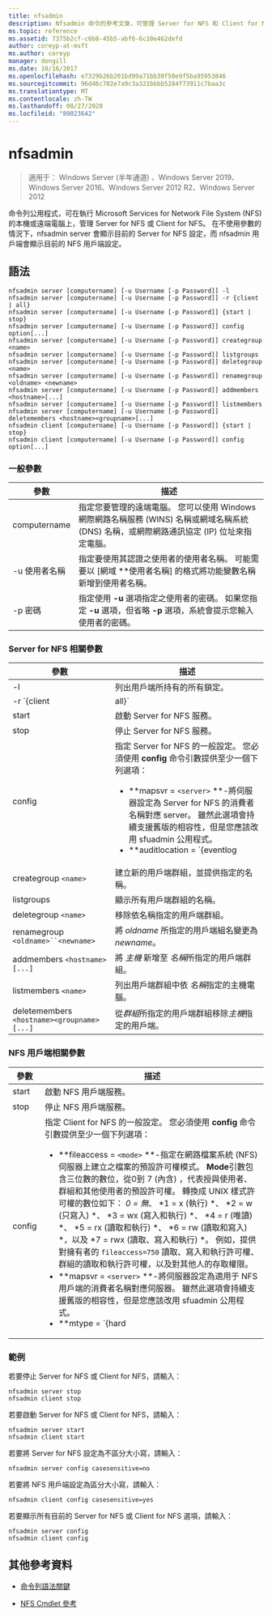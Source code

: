 ```yaml
---
title: nfsadmin
description: Nfsadmin 命令的參考文章，可管理 Server for NFS 和 Client for NFS。
ms.topic: reference
ms.assetid: 7375b2cf-c6b8-45b5-abf6-6c10e462defd
author: coreyp-at-msft
ms.author: coreyp
manager: dongill
ms.date: 10/16/2017
ms.openlocfilehash: e7329b26b201bd99a71bb30f50e9f5ba95953846
ms.sourcegitcommit: 96d46c702e7a9c3a321bbbb5284f73911c7baa3c
ms.translationtype: MT
ms.contentlocale: zh-TW
ms.lasthandoff: 08/27/2020
ms.locfileid: "89023642"
---
```

# <a name="nfsadmin"></a>nfsadmin

> 適用于： Windows Server (半年通道) 、Windows Server 2019、Windows Server 2016、Windows Server 2012 R2、Windows Server 2012

命令列公用程式，可在執行 Microsoft Services for Network File System (NFS) 的本機或遠端電腦上，管理 Server for NFS 或 Client for NFS。 在不使用參數的情況下，nfsadmin server 會顯示目前的 Server for NFS 設定，而 nfsadmin 用戶端會顯示目前的 NFS 用戶端設定。

## <a name="syntax"></a>語法

```
nfsadmin server [computername] [-u Username [-p Password]] -l
nfsadmin server [computername] [-u Username [-p Password]] -r {client | all}
nfsadmin server [computername] [-u Username [-p Password]] {start | stop}
nfsadmin server [computername] [-u Username [-p Password]] config option[...]
nfsadmin server [computername] [-u Username [-p Password]] creategroup <name>
nfsadmin server [computername] [-u Username [-p Password]] listgroups
nfsadmin server [computername] [-u Username [-p Password]] deletegroup <name>
nfsadmin server [computername] [-u Username [-p Password]] renamegroup <oldname> <newname>
nfsadmin server [computername] [-u Username [-p Password]] addmembers <hostname>[...]
nfsadmin server [computername] [-u Username [-p Password]] listmembers
nfsadmin server [computername] [-u Username [-p Password]] deletemembers <hostname><groupname>[...]
nfsadmin client [computername] [-u Username [-p Password]] {start | stop}
nfsadmin client [computername] [-u Username [-p Password]] config option[...]
```

### <a name="general-parameters"></a>一般參數

| 參數 | 描述 |
| --------- | ----------- |
| computername | 指定您要管理的遠端電腦。 您可以使用 Windows 網際網路名稱服務 (WINS) 名稱或網域名稱系統 (DNS) 名稱，或網際網路通訊協定 (IP) 位址來指定電腦。 |
| -u 使用者名稱 | 指定要使用其認證之使用者的使用者名稱。 可能需要以 [網域 *\*使用者名稱] 的格式將功能變數名稱新增到使用者名稱。 |
| -p 密碼 | 指定使用 **-u** 選項指定之使用者的密碼。 如果您指定 **-u** 選項，但省略 **-p** 選項，系統會提示您輸入使用者的密碼。 |

### <a name="server-for-nfs-related-parameters"></a>Server for NFS 相關參數

| 參數 | 描述 |
| --------- | ----------- |
| -l | 列出用戶端所持有的所有鎖定。 |
| -r `{client|all}` | 釋放用戶端所持有的鎖定，或所有用戶端都已指定所有的鎖定。 |
| start | 啟動 Server for NFS 服務。 |
| stop | 停止 Server for NFS 服務。 |
| config | 指定 Server for NFS 的一般設定。 您必須使用 **config** 命令引數提供至少一個下列選項：<ul><li>**mapsvr = `<server>` **-將伺服器設定為 Server for NFS 的消費者名稱對應 server。 雖然此選項會持續支援舊版的相容性，但是您應該改用 sfuadmin 公用程式。</li><li>**auditlocation = `{eventlog|file|both|none}` **-指定是否要審核事件以及將記錄事件的位置。 需要下列其中一個引數：<ul><li>**eventlog** -指定只將經過審核的事件記錄在事件檢視器應用程式記錄檔中。</li><li>檔案 **-指定**將只會在指定的檔案中記錄經過審核的事件 `config fname` 。</li><li>**both** -指定將在事件檢視器應用程式記錄檔以及所指定的檔案中記錄已審核的事件 `config fname` 。</li><li>**none** -指定不審核事件。</li></ul><li>**fname = `<file>` **-將 file 指定的檔案設定為 audit 檔案。 預設值為 **%sfudir%\log \\ nfssvr .log**。</li><li>**fsize = `<size>` **-將大小設定為 audit 檔案的大小上限（以 mb 為單位）。 預設大小上限為 **7 MB**。</li><li>**`audit=[+|-]mount [+|-]read [+|-]write [+|-]create [+|-]delete [+|-]locking [+|-]all`** -指定要記錄的事件。 若要開始記錄事件，請在 **+** 事件名稱之前輸入加號 () ; 若要停止記錄事件，請在 **-** 事件名稱之前輸入減號 () 。 如果省略正負號，則 **+** 會假設為正負號。 請勿使用 **所有** 其他事件名稱。</li><li>**lockperiod = `<seconds>` **-指定在連線到 Server for NFS 之後，Server for nfs 會等待回收鎖定的秒數，然後重新建立，或在 Server for NFS 服務重新開機之後重新建立。</li><li>**portmapprotocol = `{TCP|UDP|TCP+UDP}` **-指定 Portmap 支援的傳輸通訊協定。 預設設定為 [ **TCP + UDP**]。</li><li>**mountprotocol = `{TCP|UDP|TCP+UDP}` **-指定裝載支援的傳輸通訊協定。 預設設定為 [ **TCP + UDP**]。</li><li>**nfsprotocol = `{TCP|UDP|TCP+UDP}` **-指定網路檔案系統 (NFS) 支援的傳輸通訊協定。 預設設定為 **TCP + UDP**</li><li>**nlmprotocol = `{TCP|UDP|TCP+UDP}` **-指定網路鎖定管理員 (NLM) 支援的傳輸通訊協定。 預設設定為 [ **TCP + UDP**]。</li><li>**nsmprotocol = `{TCP|UDP|TCP+UDP}` **-指定網路狀態管理員 (NSM) 支援的傳輸通訊協定。 預設設定為 [ **TCP + UDP**]。</li><li>**enableV3 = `{yes|no}` **-指定是否將支援 NFS 版本3的通訊協定。 預設設定為 **[是]**。</li><li>**renewauth = `{yes|no}` **-指定在 config renewauthinterval 指定的期間之後，是否需要重新驗證用戶端連接。 預設設定為 [ **否**]。</li><li>**renewauthinterval = `<seconds>` **-指定如果 `config renewauth` 設定為 **[是]**，則在強制重新驗證用戶端之前經過的秒數。 預設值為 **600 秒**。</li><li>**dircache = `<size>` **-指定目錄快取的大小（以 kb 為單位）。 指定為大小的數位必須是4到128之間的4倍數。 預設的目錄快取大小為 **128 KB**。</li><li>**translationfile = `<file>` **-指定包含對應資訊的檔案，以便在將檔案從 Windows 轉換為 UNIX 檔案系統時，取代檔案名稱中的字元。 如果未指定 file，則會停用檔案名字元轉譯。 如果 **translationfile** 的值已變更，您必須重新開機伺服器，變更才會生效。</li><li>**dotfileshidden = `{yes|no}` **-指定名稱以句點開頭的檔案 (。 ) 在 Windows 檔案系統中標記為隱藏，因此不會在 NFS 用戶端中隱藏。 預設設定為 [ **否**]。</li><li>**casesensitivelookups = `{yes|no}` **-指定目錄查閱是否區分大小寫 (需要完全相符的字元大小寫) 。<p>您也必須停用 Windows 核心不區分大小寫，以支援區分大小寫的檔案名。 若要支援區分大小寫，請將登錄機碼的 **DWord** 值變更 `HKLM\SYSTEM\CurrentControlSet\Control\Session Manager\kernel` 為 **0**。</li><li>**ntfscase = `{lower|upper|preserve}` **-指定在 NTFS 檔案系統中，檔案名的字元大小寫是否會以小寫、大寫或儲存在目錄中的格式傳回。 預設設定為 [ **保留**]。 如果 **casesensitivelookups** 設為 **[是]**，就無法變更此設定。</li></ul> |
| creategroup `<name>` | 建立新的用戶端群組，並提供指定的名稱。 |
| listgroups | 顯示所有用戶端群組的名稱。 |
| deletegroup `<name>` | 移除依名稱指定的用戶端群組。 |
| renamegroup `<oldname>``<newname>` | 將 *oldname* 所指定的用戶端組名變更為 *newname*。 |
| addmembers `<hostname>[...]` | 將 *主機* 新增至 *名稱*所指定的用戶端群組。 |
| listmembers `<name>` | 列出用戶端群組中依 *名稱*指定的主機電腦。 |
| deletemembers `<hostname><groupname>[...]` | 從*群組*所指定的用戶端群組移除*主機*指定的用戶端。 |

### <a name="client-for-nfs-related-parameters"></a>NFS 用戶端相關參數

| 參數 | 描述 |
| --------- | ----------- |
| start | 啟動 NFS 用戶端服務。 |
| stop | 停止 NFS 用戶端服務。 |
| config | 指定 Client for NFS 的一般設定。 您必須使用 **config** 命令引數提供至少一個下列選項：<ul><li>**fileaccess = `<mode>` **-指定在網路檔案系統 (NFS) 伺服器上建立之檔案的預設許可權模式。 **Mode**引數包含三位數的數位，從0到 7 (內含) ，代表授與使用者、群組和其他使用者的預設許可權。 轉換成 UNIX 樣式許可權的數位如下： *0 = 無*、 *1 = x (執行) *、 *2 = w (只寫入) *、 *3 = wx (寫入和執行) *、 *4 = r (唯讀) *、 *5 = rx (讀取和執行) *、 *6 = rw (讀取和寫入) *，以及 *7 = rwx (讀取、寫入和執行) *。 例如，提供對擁有者的 `fileaccess=750` 讀取、寫入和執行許可權、群組的讀取和執行許可權，以及對其他人的存取權限。</li><li>**mapsvr = `<server>` **-將伺服器設定為適用于 NFS 用戶端的消費者名稱對應伺服器。 雖然此選項會持續支援舊版的相容性，但是您應該改用 sfuadmin 公用程式。</li><li>**mtype = `{hard|soft}` **-指定預設掛接類型。 若是硬性掛接，用戶端 for NFS 會繼續重試失敗的 RPC，直到成功為止。 若為軟掛接，用戶端在重試呼叫之後，會將重試選項所指定的次數傳回失敗給呼叫端應用程式。</li><li>**retry = `<number>` **-指定嘗試建立軟掛接連接的次數。 此值必須介於1到10（含）之間。 預設為 **1**。</li><li>**timeout = `<seconds>` **-指定等待連接 (遠端程序呼叫) 的秒數。 此值必須是 *0.8*、 *0.9*或介於 *1 到 60*（含）之間的整數。 預設值為 **0.8**。</li><li>**通訊協定 `{TCP|UDP|TCP+UDP}` =**-指定用戶端支援的傳輸通訊協定。 預設設定為 [ **TCP + UDP**]。</li><li>**rsize = `<size>` **-指定讀取緩衝區的大小（以 kb 為單位）。 此值可以是 *0.5、1、2、4、8、16* 或 *32*。 預設值為 **32**。</li><li>**wsize = `<size>` **-指定寫入緩衝區的大小（以 kb 為單位）。 此值可以是 *0.5、1、2、4、8、16* 或 *32*。 預設值為 **32**。</li><li>performance **= default** -將下列效能設定還原為預設值、 *mtype*、 *retry*、 *timeout*、 *rsize*或*wsize*。 |

### <a name="examples"></a>範例

若要停止 Server for NFS 或 Client for NFS，請輸入：

```
nfsadmin server stop
nfsadmin client stop
```

若要啟動 Server for NFS 或 Client for NFS，請輸入：

```
nfsadmin server start
nfsadmin client start
```

若要將 Server for NFS 設定為不區分大小寫，請輸入：

```
nfsadmin server config casesensitive=no
```

若要將 NFS 用戶端設定為區分大小寫，請輸入：

```
nfsadmin client config casesensitive=yes
```

若要顯示所有目前的 Server for NFS 或 Client for NFS 選項，請輸入：

```
nfsadmin server config
nfsadmin client config
```

## <a name="additional-references"></a>其他參考資料

- [命令列語法關鍵](command-line-syntax-key.md)

- [NFS Cmdlet 參考](/powershell/module/nfs)
